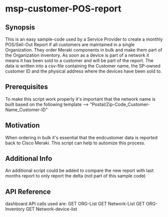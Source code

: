 # msp-customer-POS-report
## Synopsis

This is an easy sample-code used by a Service Provider to create a monthly POS/Sell-Out Report if all customers are maintained in a single Organization. They order Meraki components in bulk and make them part of the Organization inventory. As soon as a device is part of a network it means it has been sold to a customer and will be part of the report. The data is written into a csv-file containing the Customer name, the SP-owned customer ID and the physical address where the devices have been sold to.

## Prerequisites

To make this script work properly it's important that the network name is built based on the following template --> "Postal/Zip-Code_Customer-Name_Customer-ID"

## Motivation

When ordering in bulk it's essential that the endcustomer data is reported back to Cisco Meraki. This script can help to automize this process.

## Additional Info

An additional script could be added to compare the new report with last months report to only report the delta (not part of this sample code)

## API Reference

dashboard API calls used are:
GET ORG-List
GET Network-List
GET ORG-Inventory
GET Network-device-list
